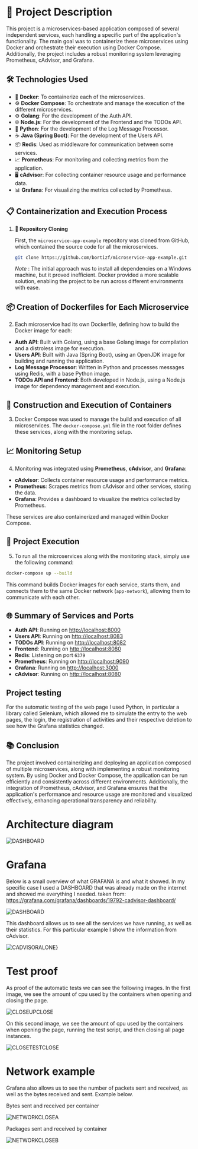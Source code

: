 
# 🚀 Project Description

This project is a microservices-based application composed of several independent services, each handling a specific part of the application's functionality. The main goal was to containerize these microservices using Docker and orchestrate their execution using Docker Compose. Additionally, the project includes a robust monitoring system leveraging Prometheus, cAdvisor, and Grafana.

## 🛠️ Technologies Used

- 🐳 **Docker**: To containerize each of the microservices.
- ⚙️ **Docker Compose**: To orchestrate and manage the execution of the different microservices.
- ⚙️ **Golang**: For the development of the Auth API.
- 🌐 **Node.js**: For the development of the Frontend and the TODOs API.
- 🐍 **Python**: For the development of the Log Message Processor.
- ☕ **Java (Spring Boot)**: For the development of the Users API.
- 📦 **Redis**: Used as middleware for communication between some services.
- 📈 **Prometheus**: For monitoring and collecting metrics from the application.
- 🖥️ **cAdvisor**: For collecting container resource usage and performance data.
- 📊 **Grafana**: For visualizing the metrics collected by Prometheus.

## 📋 Containerization and Execution Process

1. **🔄 Repository Cloning**

   First, the `microservice-app-example` repository was cloned from GitHub, which contained the source code for all the microservices.

   ```bash
   git clone https://github.com/bortizf/microservice-app-example.git
   ```

   _Note_ : The initial approach was to install all dependencies on a Windows machine, but it proved inefficient. Docker provided a more scalable solution, enabling the project to be run across different environments with ease.

## 📦 Creation of Dockerfiles for Each Microservice

2. Each microservice had its own Dockerfile, defining how to build the Docker image for each:

- **Auth API**: Built with Golang, using a base Golang image for compilation and a distroless image for execution.
- **Users API**: Built with Java (Spring Boot), using an OpenJDK image for building and running the application.
- **Log Message Processor**: Written in Python and processes messages using Redis, with a base Python image.
- **TODOs API and Frontend**: Both developed in Node.js, using a Node.js image for dependency management and execution.

## 🔨 Construction and Execution of Containers

3. Docker Compose was used to manage the build and execution of all microservices. The `docker-compose.yml` file in the root folder defines these services, along with the monitoring setup.

## 📈 Monitoring Setup

4. Monitoring was integrated using **Prometheus**, **cAdvisor**, and **Grafana**:

- **cAdvisor**: Collects container resource usage and performance metrics.
- **Prometheus**: Scrapes metrics from cAdvisor and other services, storing the data.
- **Grafana**: Provides a dashboard to visualize the metrics collected by Prometheus.

These services are also containerized and managed within Docker Compose.

## 🚀 Project Execution

5. To run all the microservices along with the monitoring stack, simply use the following command:

```bash
docker-compose up --build
```

This command builds Docker images for each service, starts them, and connects them to the same Docker network (`app-network`), allowing them to communicate with each other.

## 🌐 Summary of Services and Ports

- **Auth API**: Running on [http://localhost:8000](http://localhost:8000)
- **Users API**: Running on [http://localhost:8083](http://localhost:8083)
- **TODOs API**: Running on [http://localhost:8082](http://localhost:8082)
- **Frontend**: Running on [http://localhost:8080](http://localhost:8080)
- **Redis**: Listening on port `6379`
- **Prometheus**: Running on [http://localhost:9090](http://localhost:9090)
- **Grafana**: Running on [http://localhost:3000](http://localhost:3000)
- **cAdvisor**: Running on [http://localhost:8080](http://localhost:8081)

## Project testing 
For the automatic testing of the web page I used Python, in particular a library called Selenium, which allowed me to simulate the entry to the web pages, the login, the registration of activities and their respective deletion to see how the Grafana statistics changed.

## 📚 Conclusion

The project involved containerizing and deploying an application composed of multiple microservices, along with implementing a robust monitoring system. By using Docker and Docker Compose, the application can be run efficiently and consistently across different environments. Additionally, the integration of Prometheus, cAdvisor, and Grafana ensures that the application's performance and resource usage are monitored and visualized effectively, enhancing operational transparency and reliability.


# Architecture diagram
![DASHBOARD](./arch-img/ARCHITECTUREDIAGRAM.png)

# Grafana 
Below is a small overview of what GRAFANA is and what it showed. In my specific case I used a DASHBOARD that was already made on the internet and showed me everything I needed.
taken from: https://grafana.com/grafana/dashboards/19792-cadvisor-dashboard/

![DASHBOARD](./arch-img/DASHBOARD.png)

This dashboard allows us to see all the services we have running, as well as their statistics. For this particular example I show the information from cAdvisor.

![CADVISORALONE](./arch-img/CADVISORALONE.png)}

# Test proof
As proof of the automatic tests we can see the following images. In the first image, we see the amount of cpu used by the containers when opening and closing the page.

![CLOSEUPCLOSE](./arch-img/CLOSEUPCLOSE.png)

On this second image, we see the amount of cpu used by the containers when opening the page, running the test script, and then closing all page instances.

![CLOSETESTCLOSE](./arch-img/CLOSETESTCLOSE.png)

# Network example 

Grafana also allows us to see the number of packets sent and received, as well as the bytes received and sent. Example below.

Bytes sent and received per container

![NETWORKCLOSEA](./arch-img/NETWORKCLOSEA.png)

Packages sent and received by container

![NETWORKCLOSEB](./arch-img/NETWORKCLOSEB.png)


